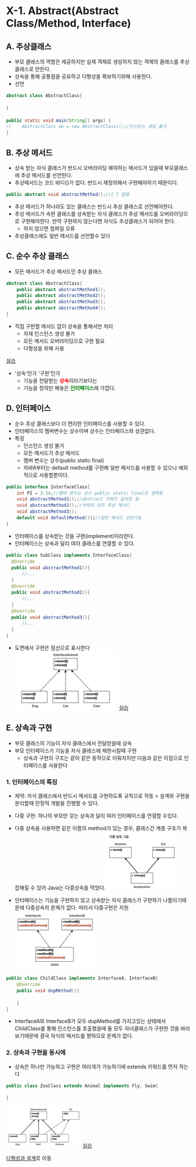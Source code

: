 # X-1. Abstract(Abstract Class/Method, Interface)
## A. 추상클래스 
- 부모 클래스의 역할은 제공하지만 실제 객체로 생성하지 않는 객체의 클래스를 추상클래스로 만든다.
- 상속을 통해 공통점을 공유하고 다형성을 확보하기위해 사용한다. 
- 선언
```java
abstract class AbstractClass{
    
}

public static void main(String[] args) {
//    AbstractClass ab = new AbstractClass();//인스턴스 생성 불가
}
```
## B. 추상 메서드
- 상속 받는 자식 클래스가 반드시 오버라이딩 해야하는 메서드가 있을때 부모클래스에 추상 메서드를 선언한다. 
- 추상매서드는 코드 바디{}가 없다. 반드시 재정의해서 구현해야하기 때문이다.
```java
public abstract void abstractMethod();//{ } 없음
```
- 추상 메서드가 하나라도 있는 클래스는 반드시 추상 클래스로 선언해야한다. 
- 추상 메서드가 속한 클래스를 상속받는 자식 클래스가 추상 메서드를 오버라이딩으로 구현해야한다. 만약 구현하지 않는다면 자식도 추상클래스가 되어야 한다.
  - 하지 않으면 컴파일 오류
- 추상클래스에도 일반 메서드를 선언할수 있다

## C. 순수 추상 클래스
- 모든 메서드가 추상 메서드인 추상 클래스
```java
abstract class AbstractClass{
    public abstract abstractMethod1();
    public abstract abstractMethod2();
    public abstract abstractMethod3();
    public abstract abstractMethod4();
}
```
- 직접 구현할 메서드 없이 상속을 통해서만 처리
  - 자체 인스턴스 생성 불가
  - 모든 메서드 오버라이딩으로 구현 필요
  - 다형성을 위해 사용

[실습](../../src/step02_basic/chapter10_2_abstract/abstract1/Main.java)

- '상속'인가 '구현'인가
  - 기능을 전달받는 <b style="color:red">상속</b>이라기보다는 
  - 기능을 정의만 해놓은 <b style="color:green">인터페이스</b>에 가깝다. 

## D. 인터페이스
- 순수 추상 클래스보다 더 편리한 인터페이스를 사용할 수 있다. 
- 인터페이스의 멤버변수는 상수이며 상수는 인터페이스와 상관없다. 
- 특징
  - 인스턴스 생성 불가
  - 모든 메서드가 추상 메서드
  - 멤버 변수는 상수(public static final)
  - 자바8부터는 default method를 구현해 일반 메서드를 사용할 수 있으나 예외적으로 사용할뿐이다.
```java
public interface InterfaceClass{
    int PI = 3.14;//멤버 변수는 상수 public static final은 생략됨
    void abstractMethod1();//abstract 키워드 없어도 됨
    void abstractMethod2();//어차피 모두 추상 메서드
    void abstractMethod3();
    default void defaultMethod(){}//일반 메서드 선언가능
}
```
- 인터페이스를 상속받는 것을 구현(implement)이라한다.
- 인터페이스는 상속과 달리 여러 클래스를 연결할 수 있다. 
```java
public class SubClass implements InterfaceClass{
  @Override 
  public void abstractMethod1(){
      //...
  }
  @Override 
  public void abstractMethod2(){
      //...
  }
  @Override 
  public void abstractMethod3(){
      //...
  }
}
```
- 도면에서 구현은 점선으로 표시한다
![img.png](../img/beginner~basic/polymorphism_abstract_interface.png)
[실습](../../src/step02_basic/chapter10_2_abstract/abstract2/Main.java)

## E. 상속과 구현
- 부모 클래스의 기능이 자식 클래스에서 전달받을때 상속
- 부모 인터페이스가 기능을 자식 클래스에 제한시킬때 구현
  - 상속과 구현의 구조는 같아 같은 동작으로 이뤄지지만 다음과 같은 이점으로 인터페이스를 사용한다
### 1. 인터페이스의 특징
- 제약: 자식 클래스에서 반드시 메서드를 구현하도록 규칙으로 작동 > 설계와 구현을 분리할때 안정적 개발을 진행할 수 있다.
- 다중 구현: 하나의 부모만 갖는 상속과 달리 여러 인터페이스를 연결할 수있다. 

- 다중 상속을 사용하면 같은 이름의 method가 있는 경우, 클래스간 계층 구조가 복잡해질 수 있어 Java는 다중상속을 막았다.
![img.png](../img/beginner~basic/polymorphism_interface_multiExpends.png)
- 인터페이스는 기능을 구현하지 않고 상속받는 자식 클래스가 구현하기 나름이기때문에 다중상속의 문제가 없다. 따라서 다중구현은 지원
![img.png](../img/beginner~basic/polymorphism_interface_multiImplement.png)
```java
public class ChildClass implements InterfaceA, InterfaceB{
    @Override
    public void dupMethod(){
        
    } 
}
```
- InterfaceA와 InterfaceB가 모두 dupMethod를 가지고있는 상태에서 ChildClass를 통해 인스턴스를 호출했을때 둘 모두 자녀클래스가 구현한 것을 바라보기때문에 결국 자식의 메서드를 향하므로 문제가 없다.
### 2. 상속과 구현을 동시에
- 상속은 하나만 가능하고 구현은 여러개가 가능하기에 extends 키워드를 먼저 적는다
```java
public class ZooClass extends Animal implements Fly, Swim{
    
}
```
![img.png](../img/beginner~basic/polymorph_implementAndExtend.png)
[실습](../../src/step02_basic/chapter10_2_abstract/abstract3/AnimalMain.java)

[다형성과 설계](10-3polymorphism&architecture.md)로 이동